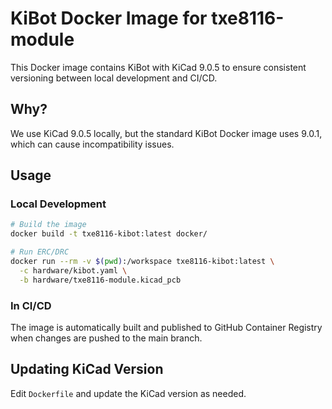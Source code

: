 # KiBot Docker Image for txe8116-module

This Docker image contains KiBot with KiCad 9.0.5 to ensure consistent
versioning between local development and CI/CD.

## Why?

We use KiCad 9.0.5 locally, but the standard KiBot Docker image uses 9.0.1,
which can cause incompatibility issues.

## Usage

### Local Development
```bash
# Build the image
docker build -t txe8116-kibot:latest docker/

# Run ERC/DRC
docker run --rm -v $(pwd):/workspace txe8116-kibot:latest \
  -c hardware/kibot.yaml \
  -b hardware/txe8116-module.kicad_pcb
```

### In CI/CD
The image is automatically built and published to GitHub Container Registry
when changes are pushed to the main branch.

## Updating KiCad Version

Edit `Dockerfile` and update the KiCad version as needed.
